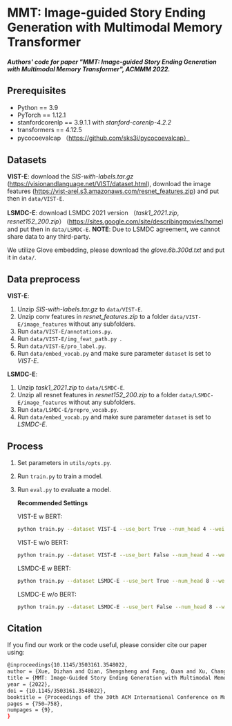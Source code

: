 # MMT: Image-guided Story Ending Generation with Multimodal Memory Transformer

##### Authors' code for paper "MMT: Image-guided Story Ending Generation with Multimodal Memory Transformer", ACMMM 2022.

## Prerequisites

- Python == 3.9
- PyTorch == 1.12.1
- stanfordcorenlp == 3.9.1.1 with *stanford-corenlp-4.2.2*
- transformers == 4.12.5
- pycocoevalcap （https://github.com/sks3i/pycocoevalcap）

## Datasets
__VIST-E__: download the *SIS-with-labels.tar.gz* (https://visionandlanguage.net/VIST/dataset.html),  download the image features (https://vist-arel.s3.amazonaws.com/resnet_features.zip) and put then in `data/VIST-E`. 

__LSMDC-E__: download LSMDC 2021 version （*task1_2021.zip*, *resnet152_200.zip*） (https://sites.google.com/site/describingmovies/home) and put then in `data/LSMDC-E`. __NOTE__: Due to LSMDC agreement, we cannot share data to any third-party.

We utilize Glove embedding, please download the *glove.6b.300d.txt* and put it in `data/`.

## Data preprocess

__VIST-E__:
1. Unzip *SIS-with-labels.tar.gz* to `data/VIST-E`.
2. Unzip conv features in *resnet_features.zip* to a folder `data/VIST-E/image_features` without any subfolders.
3. Run `data/VIST-E/annotations.py`.
4. Run `data/VIST-E/img_feat_path.py `.
5. Run `data/VIST-E/pro_label.py`.
6. Run `data/embed_vocab.py` and make sure parameter `dataset` is set to *VIST-E*.

__LSMDC-E__:
1. Unzip *task1_2021.zip* to `data/LSMDC-E`.
2. Unzip all resnet features in *resnet152_200.zip* to a folder `data/LSMDC-E/image_features` without any subfolders.
3. Run `data/LSMDC-E/prepro_vocab.py`.
4. Run `data/embed_vocab.py` and make sure parameter `dataset` is set to *LSMDC-E*.

## Process
1. Set parameters in `utils/opts.py`.
2. Run `train.py` to train a model.
3. Run `eval.py` to evaluate a model.

    __Recommended Settings__

    VIST-E w BERT:
    ```bash
    python train.py --dataset VIST-E --use_bert True --num_head 4 --weight_decay 0 --grad_clip_value 0
    ```
    VIST-E w/o BERT:
    ```bash
    python train.py --dataset VIST-E --use_bert False --num_head 4 --weight_decay 1e-5 --grad_clip_value 0
    ```
    LSMDC-E w BERT:
    ```bash
    python train.py --dataset LSMDC-E --use_bert True --num_head 8 --weight_decay 1e-5 --grad_clip_value 0.1
    ```
    LSMDC-E w/o BERT:
    ```bash
    python train.py --dataset LSMDC-E --use_bert False --num_head 8 --weight_decay 1e-5 --grad_clip_value 0.1
    ```

## Citation
If you find our work or the code useful, please consider cite our paper using:
```bash
@inproceedings{10.1145/3503161.3548022,
author = {Xue, Dizhan and Qian, Shengsheng and Fang, Quan and Xu, Changsheng},
title = {MMT: Image-Guided Story Ending Generation with Multimodal Memory Transformer},
year = {2022},
doi = {10.1145/3503161.3548022},
booktitle = {Proceedings of the 30th ACM International Conference on Multimedia},
pages = {750–758},
numpages = {9},
}
```
